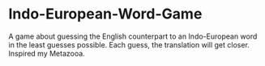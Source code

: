# Indo-European-Word-Game
A game about guessing the English counterpart to an Indo-European word in the least guesses possible. Each guess, the translation will get closer. Inspired my Metazooa.
